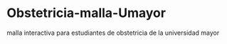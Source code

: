 # Obstetricia-malla-Umayor
malla interactiva para estudiantes de obstetricia de la universidad mayor 

